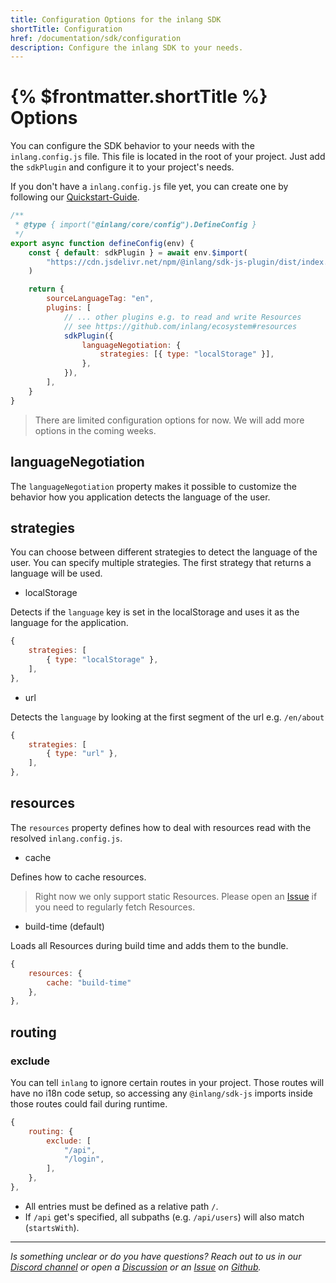 ```yaml
---
title: Configuration Options for the inlang SDK
shortTitle: Configuration
href: /documentation/sdk/configuration
description: Configure the inlang SDK to your needs.
---
```


# {% $frontmatter.shortTitle %} Options

You can configure the SDK behavior to your needs with the `inlang.config.js` file. This file is located in the root of your project. Just add the `sdkPlugin` and configure it to your project's needs.

If you don't have a `inlang.config.js` file yet, you can create one by following our [Quickstart-Guide](/documentation/quick-start).

```js
/**
 * @type { import("@inlang/core/config").DefineConfig }
 */
export async function defineConfig(env) {
	const { default: sdkPlugin } = await env.$import(
		"https://cdn.jsdelivr.net/npm/@inlang/sdk-js-plugin/dist/index.js",
	)

	return {
		sourceLanguageTag: "en",
		plugins: [
			// ... other plugins e.g. to read and write Resources
			// see https://github.com/inlang/ecosystem#resources
			sdkPlugin({
				languageNegotiation: {
					strategies: [{ type: "localStorage" }],
				},
			}),
		],
	}
}
```

> There are limited configuration options for now. We will add more options in the coming weeks.

## languageNegotiation

The `languageNegotiation` property makes it possible to customize the behavior how you application detects the language of the user.

## strategies

You can choose between different strategies to detect the language of the user. You can specify multiple strategies. The first strategy that returns a language will be used.

- localStorage

Detects if the `language` key is set in the localStorage and uses it as the language for the application.

```js
{
	strategies: [
		{ type: "localStorage" },
	],
},
```

- url

Detects the `language` by looking at the first segment of the url e.g. `/en/about`

```js
{
	strategies: [
		{ type: "url" },
	],
},
```

## resources

The `resources` property defines how to deal with resources read with the resolved `inlang.config.js`.

- cache

Defines how to cache resources.

> Right now we only support static Resources. Please open an [Issue](https://github.com/inlang/inlang/issues) if you need to regularly fetch Resources.

- build-time (default)

Loads all Resources during build time and adds them to the bundle.

```js
{
	resources: {
		cache: "build-time"
	},
},
```

## routing

### exclude

You can tell `inlang` to ignore certain routes in your project. Those routes will have no i18n code setup, so accessing any `@inlang/sdk-js` imports inside those routes could fail during runtime.

```js
{
	routing: {
		exclude: [
			"/api",
			"/login",
		],
	},
},
```

- All entries must be defined as a relative path `/`.
- If `/api` get's specified, all subpaths (e.g. `/api/users`) will also match (`startsWith`).

---

_Is something unclear or do you have questions? Reach out to us in our [Discord channel](https://discord.gg/9vUg7Rr) or open a [Discussion](https://github.com/inlang/inlang/discussions) or an [Issue](https://github.com/inlang/inlang/issues) on [Github](https://github.com/inlang/inlang)._
